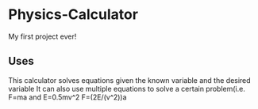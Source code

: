 # Physics-Calculator
My first project ever!

## Uses
This calculator solves equations given the known variable and the desired variable
It can also use multiple equations to solve a certain problem(i.e. F=ma and E=0.5mv^2 F=(2E/(v^2))a
